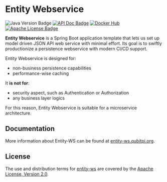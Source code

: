 Entity Webservice
=================

![Java Version Badge][Java Version Badge]
[![API Doc Badge]][API Doc URL]
[![Docker Hub][Docker Pulls Badge]][Docker Hub URL]
[![Apache License Badge]][Apache License, Version 2.0]

__Entity Webservice__ is a Spring Boot application template that lets us set up model driven JSON API web service with
minimal effort. Its goal is to swiftly productionize a persistence webservice with modern CI/CD support.

Entity Webservice is designed for:

- non-business persistence capabilities
- performance-wise caching

It __is not for__:

- security aspect, such as Authentication or Authorization
- any business layer logics

For this reason, Entity Webservice is suitable for a microservice architecture.

Documentation
-------------

More information about Entity-WS can be found at [entity-ws.qubitpi.org](https://entity-ws.qubitpi.org/).

License
-------

The use and distribution terms for [entity-ws]() are covered by the [Apache License, Version 2.0].

[Apache License Badge]: https://img.shields.io/badge/Apache%202.0-F25910.svg?style=for-the-badge&logo=Apache&logoColor=white
[Apache License, Version 2.0]: https://www.apache.org/licenses/LICENSE-2.0
[API Doc Badge]: https://img.shields.io/badge/Open%20API-Swagger-85EA2D.svg?style=for-the-badge&logo=openapiinitiative&logoColor=white&labelColor=6BA539
[API Doc URL]: https://springdoc.org/

[Docker Pulls Badge]: https://img.shields.io/docker/pulls/jack20191124/entity-ws?style=for-the-badge&logo=docker&color=2596EC
[Docker Hub URL]: https://hub.docker.com/r/jack20191124/entity-ws

[Java Version Badge]: https://img.shields.io/badge/Java-17-brightgreen?style=for-the-badge&logo=OpenJDK&logoColor=white
